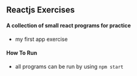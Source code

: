 ## Reactjs Exercises

#### A collection of small react programs for practice 

- my first app exercise


#### How To Run 
- all programs can be run by using ```npm start ``` 

